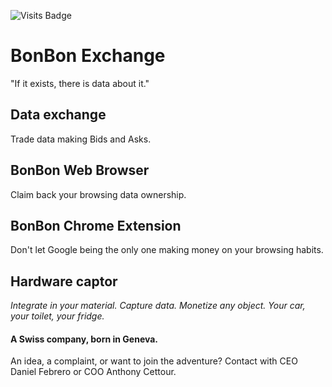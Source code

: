 ![Visits Badge](https://badges.pufler.dev/visits/BonBon-exchange/.github)

# BonBon Exchange

"If it exists, there is data about it."

## Data exchange

Trade data making Bids and Asks.

## BonBon Web Browser

Claim back your browsing data ownership.

## BonBon Chrome Extension

Don't let Google being the only one making money on your browsing habits.

## Hardware captor

_Integrate in your material. Capture data. Monetize any object. Your car, your toilet, your fridge._


#### A Swiss company, born in Geneva.

An idea, a complaint, or want to join the adventure? Contact with CEO Daniel Febrero or COO Anthony Cettour. 


